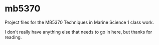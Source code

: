 # mb5370
Project files for the MB5370 Techniques in Marine Science 1 class work.

I don't really have anything else that needs to go in here, but thanks for reading.
